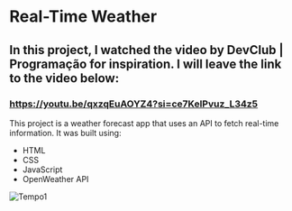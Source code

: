 # Real-Time Weather

## In this project, I watched the video by DevClub | Programação for inspiration. I will leave the link to the video below:

### https://youtu.be/qxzqEuAOYZ4?si=ce7KelPvuz_L34z5

This project is a weather forecast app that uses an API to fetch real-time information. It was built using:

- HTML
- CSS
- JavaScript
- OpenWeather API

  
![Tempo1](https://github.com/user-attachments/assets/6865d371-18f2-49d1-ac6d-263c7718d1d0)

